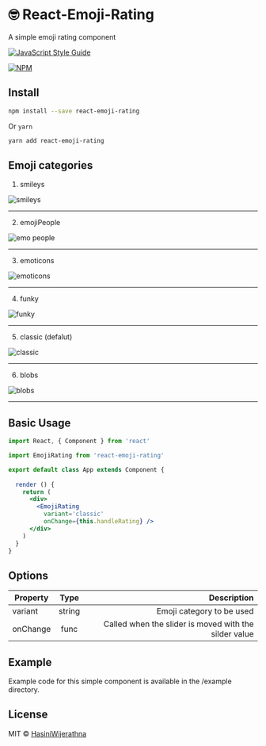 # :nerd_face: React-Emoji-Rating 

A simple emoji rating component

 [![JavaScript Style Guide](https://img.shields.io/badge/code_style-standard-brightgreen.svg)](https://standardjs.com)
 
 [![NPM](https://nodei.co/npm/react-emoji-rating.png)](https://nodei.co/npm/react-emoji-rating/)

## Install

```bash
npm install --save react-emoji-rating
```
Or ```yarn```

```bash
yarn add react-emoji-rating
```
## Emoji categories

1. smileys

![smileys](https://user-images.githubusercontent.com/20472144/66248133-b10a7600-e755-11e9-91ff-24f278e588f8.gif)

***

2. emojiPeople

![emo people](https://user-images.githubusercontent.com/20472144/66248065-4a855800-e755-11e9-806c-ca4dcd7da7ae.gif)
***

3. emoticons

![emoticons](https://user-images.githubusercontent.com/20472144/66248094-7274bb80-e755-11e9-86eb-e8ea377f5dda.gif)
***

4. funky

![funky](https://user-images.githubusercontent.com/20472144/66248125-8d473000-e755-11e9-9209-ae6ea96c00ac.gif)
***

5. classic (defalut)

![classic](https://user-images.githubusercontent.com/20472144/66248061-1f026d80-e755-11e9-8a84-6068cd5b7efc.gif)
***

6. blobs 

  ![blobs](https://user-images.githubusercontent.com/20472144/66248017-9b488100-e754-11e9-99dd-15264c1c0e27.gif)

***
    

## Basic Usage

```jsx
import React, { Component } from 'react'

import EmojiRating from 'react-emoji-rating'

export default class App extends Component {
 
  render () {
    return (
      <div>
        <EmojiRating 
          variant='classic'
          onChange={this.handleRating} />
      </div>
    )
  }
}
```

## Options

| Property          | Type           | Description                              |
| ------------------|:--------------:| ----------------------------------------:|
| variant           | string         |Emoji category to be used                |
| onChange          | func           |Called when the slider is moved with the silder value|


## Example

Example code for this simple component is available in the /example directory.


## License

MIT © [HasiniWijerathna](https://github.com/HasiniWijerathna)
